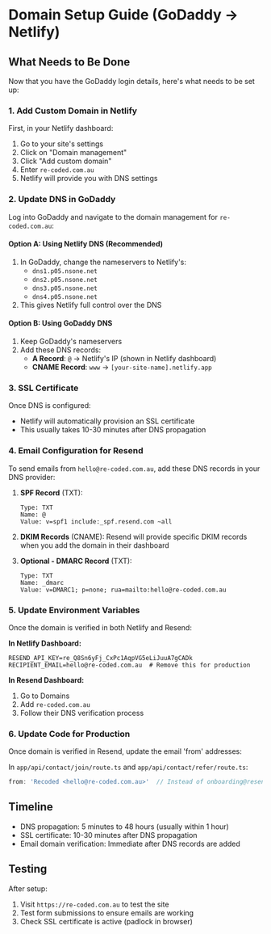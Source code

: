 # Domain Setup Guide (GoDaddy → Netlify)

## What Needs to Be Done

Now that you have the GoDaddy login details, here's what needs to be set up:

### 1. Add Custom Domain in Netlify

First, in your Netlify dashboard:
1. Go to your site's settings
2. Click on "Domain management"
3. Click "Add custom domain"
4. Enter `re-coded.com.au`
5. Netlify will provide you with DNS settings

### 2. Update DNS in GoDaddy

Log into GoDaddy and navigate to the domain management for `re-coded.com.au`:

#### Option A: Using Netlify DNS (Recommended)
1. In GoDaddy, change the nameservers to Netlify's:
   - `dns1.p05.nsone.net`
   - `dns2.p05.nsone.net`
   - `dns3.p05.nsone.net`
   - `dns4.p05.nsone.net`
2. This gives Netlify full control over the DNS

#### Option B: Using GoDaddy DNS
1. Keep GoDaddy's nameservers
2. Add these DNS records:
   - **A Record**: `@` → Netlify's IP (shown in Netlify dashboard)
   - **CNAME Record**: `www` → `[your-site-name].netlify.app`

### 3. SSL Certificate

Once DNS is configured:
- Netlify will automatically provision an SSL certificate
- This usually takes 10-30 minutes after DNS propagation

### 4. Email Configuration for Resend

To send emails from `hello@re-coded.com.au`, add these DNS records in your DNS provider:

1. **SPF Record** (TXT):
   ```
   Type: TXT
   Name: @
   Value: v=spf1 include:_spf.resend.com ~all
   ```

2. **DKIM Records** (CNAME):
   Resend will provide specific DKIM records when you add the domain in their dashboard

3. **Optional - DMARC Record** (TXT):
   ```
   Type: TXT
   Name: _dmarc
   Value: v=DMARC1; p=none; rua=mailto:hello@re-coded.com.au
   ```

### 5. Update Environment Variables

Once the domain is verified in both Netlify and Resend:

**In Netlify Dashboard:**
```
RESEND_API_KEY=re_Q8Sn6yFj_CxPc1AqpVG5eLiJuuA7gCADk
RECIPIENT_EMAIL=hello@re-coded.com.au  # Remove this for production
```

**In Resend Dashboard:**
1. Go to Domains
2. Add `re-coded.com.au`
3. Follow their DNS verification process

### 6. Update Code for Production

Once domain is verified in Resend, update the email 'from' addresses:

In `app/api/contact/join/route.ts` and `app/api/contact/refer/route.ts`:
```typescript
from: 'Recoded <hello@re-coded.com.au>'  // Instead of onboarding@resend.dev
```

## Timeline

- DNS propagation: 5 minutes to 48 hours (usually within 1 hour)
- SSL certificate: 10-30 minutes after DNS propagation
- Email domain verification: Immediate after DNS records are added

## Testing

After setup:
1. Visit `https://re-coded.com.au` to test the site
2. Test form submissions to ensure emails are working
3. Check SSL certificate is active (padlock in browser) 